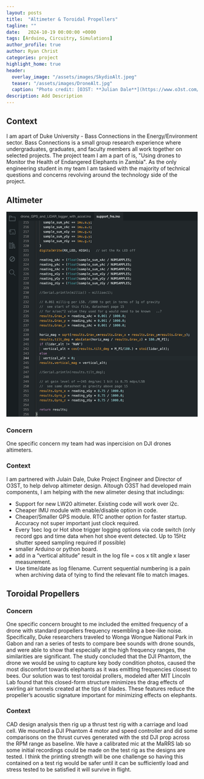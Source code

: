 ```yaml
---
layout: posts
title:  "Altimeter & Toroidal Propellers"
tagline: ""
date:   2024-10-19 00:00:00 +0000
tags: [Arduino, Circuitry, Simulations]
author_profile: true
author: Ryan Christ
categories: project
highlight_home: true
header:
  overlay_image: "/assets/images/SkydioAlt.jpeg"
  teaser: "/assets/images/DroneAlt.jpg"
  caption: "Photo credit: [O3ST: **Julian Dale**](https://www.o3st.com/wp-content/uploads/2024/08/Skydio2crop-1536x948.jpeg)"
description: Add Description
---
```

## Context
I am apart of Duke University - Bass Connections in the Energy/Environment sector. Bass Connections is a small group research experience where undergraduates, graduates, and faculty members all work together on selected projects. The project team I am a part of is, "Using drones to Monitor the Health of Endangered Elephants in Zambia". As the only engineering student in my team I am tasked with the majority of technical questions and concerns revolving around the technology side of the project. 

## Altimeter
![arduino](/assets/images/ArduinoCodeSnip.png)
### Concern
One specific concern my team had was inpercision on DJI drones altimeters. 
### Context
I am partnered with Julain Dale, Duke Project Engineer and Director of O3ST, to help delvop altimeter design. Altough O3ST had developed main components, I am helping with the new alimeter desing that includings: 
* Support for new LW20 altimeter. Existing code will work over i2c.
* Cheaper IMU module with enable/disable option in code.
* Cheaper/Smaller GPS module. RTC another option for faster startup. Accuracy not super important just clock required.
* Every 1sec log or Hot shoe trigger logging options via code switch (only record gps and time data when hot shoe event detected. Up to 15Hz shutter speed sampling required if possible)
* smaller Arduino or python board.
* add in a “vertical altitude” result in the log file = cos x tilt angle x laser measurement.
* Use time/date as log filename. Current sequential numbering is a pain when archiving data of tying to find the relevant file to match images.


## Toroidal Propellers
### Concern
One specific concern brought to me included the emitted frequency of a drone with standard propellers frequency resembling a bee-like noise. Specifically, Duke researchers traveled to Wonga Wongue National Park in Gabon and ran a series of tests to compare bee sounds with drone sounds, and were able to show that especially at the high frequency ranges, the similarities are significant. The study concluded that the DJI Phantom, the drone we would be using to capture key body condition photos, caused the most discomfort towards elephants as it was emitting frequencies closest to bees. Our solution was to test toroidal prollers, modeled after MIT Lincoln Lab found that this closed-form structure minimizes the drag effects of swirling air tunnels created at the tips of blades. These features reduce the propeller’s acoustic signature important for minimizing effects on elephants.
### Context
CAD design analysis then rig up a thrust test rig with a carriage and load cell. We mounted a DJI Phantom 4 motor and speed controller and did some comparisons on the thrust curves generated with the std DJI prop across the RPM range as baseline. We have a calibrated mic at the MaRRS lab so some initial recordings could be made on the test rig as the designs are tested. I think the printing strength will be one challenge so having this contained on a test rig would be safer until it can be sufficiently load and stress tested to be satisfied it will survive in flight.

<div id="nanogallery2"></div>
<script>
  $("#nanogallery2").nanogallery2({
  // ### gallery settings ###
  thumbnailHeight:  150,
  thumbnailWidth:   150,
  itemsBaseURL:     '/assets/images/',

  // ### gallery content ###
  items: [
      { src: 'SkydioAlt.jpeg', srct: 'SkydioAlt.jpeg' },
      { src: 'gyro.jpeg', srct: 'gyro.jpeg' },
      { src: 'i.jpeg', srct: 'i.jpeg' },
      { src: 'magazone_stand.jpeg', srct: 'magazone_stand.jpeg' },
      { src: 'probe.jpeg', srct: 'probe.jpeg' },

  ]
});
</script>